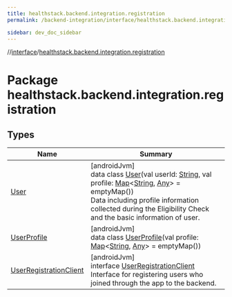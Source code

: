 ```yaml
---
title: healthstack.backend.integration.registration
permalink: /backend-integration/interface/healthstack.backend.integration.registration/index.html

sidebar: dev_doc_sidebar
---
```

//[interface](../../index.html)/[healthstack.backend.integration.registration](index.html)



# Package healthstack.backend.integration.registration



## Types


| Name | Summary |
|---|---|
| [User](-user/index.html) | [androidJvm]<br>data class [User](-user/index.html)(val userId: [String](https://kotlinlang.org/api/latest/jvm/stdlib/kotlin/-string/index.html), val profile: [Map](https://kotlinlang.org/api/latest/jvm/stdlib/kotlin.collections/-map/index.html)&lt;[String](https://kotlinlang.org/api/latest/jvm/stdlib/kotlin/-string/index.html), [Any](https://kotlinlang.org/api/latest/jvm/stdlib/kotlin/-any/index.html)&gt; = emptyMap())<br>Data including profile information collected during the Eligibility Check and the basic information of user. |
| [UserProfile](-user-profile/index.html) | [androidJvm]<br>data class [UserProfile](-user-profile/index.html)(val profile: [Map](https://kotlinlang.org/api/latest/jvm/stdlib/kotlin.collections/-map/index.html)&lt;[String](https://kotlinlang.org/api/latest/jvm/stdlib/kotlin/-string/index.html), [Any](https://kotlinlang.org/api/latest/jvm/stdlib/kotlin/-any/index.html)&gt; = emptyMap()) |
| [UserRegistrationClient](-user-registration-client/index.html) | [androidJvm]<br>interface [UserRegistrationClient](-user-registration-client/index.html)<br>Interface for registering users who joined through the app to the backend. |

